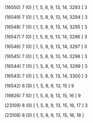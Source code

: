 (16550) 7 (0) [ 1, 5, 8, 9, 13, 14, 3293 ] 3 


(16549) 7 (0) [ 1, 5, 8, 9, 13, 14, 3294 ] 3 


(16548) 7 (0) [ 1, 5, 8, 9, 13, 14, 3295 ] 3 


(16547) 7 (0) [ 1, 5, 8, 9, 13, 14, 3296 ] 3 


(16546) 7 (0) [ 1, 5, 8, 9, 13, 14, 3297 ] 3 


(16545) 7 (0) [ 1, 5, 8, 9, 13, 14, 3298 ] 3 


(16544) 7 (0) [ 1, 5, 8, 9, 13, 14, 3299 ] 3 


(16543) 7 (0) [ 1, 5, 8, 9, 13, 14, 3300 ] 3 


(16542) 6 (0) [ 1, 5, 8, 9, 13, 15 ] 9 


(19826) 7 (0) [ 1, 5, 8, 9, 13, 15, 16 ] 9 


(23109) 8 (0) [ 1, 5, 8, 9, 13, 15, 16, 17 ] 3 


(23108) 8 (0) [ 1, 5, 8, 9, 13, 15, 16, 18 ]  

